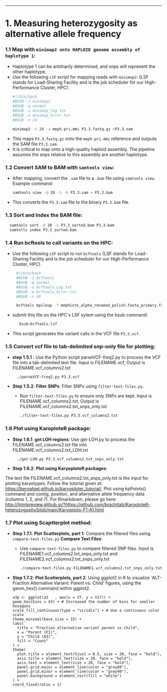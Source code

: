 


---
# 1. Measuring heterozygosity as alternative allele frequency 

### 1.1 **Map with `minimap2 onto HAPLOID genome assembly of haplotype 1`**:
  - Haplotype 1 can be arbitrarily determined, and snps will represent the other haplotype.
   - Use the following `LSF` script for mapping reads with `minimap2`: (LSF stands for Load-Sharing Facility and is the job scheduler for our High-Performance Cluster, HPC). 
     ```bash
     #!/bin/bash
     #BSUB -J minimap2
     #BSUB -q normal
     #BSUB -o minimap_log.txt
     #BSUB -e minimap_Error.txt
     #BSUB -n 24

     minimap2 -t 24 -a meph-pri.mmi P3.3.fastq.gz >P3.3.sam
     ```
   - This maps `P3.3.fastq.gz` onto the `meph-pri.mmi` reference and outputs the SAM file `P3.3.sam`.
   - It is critical to map onto a high-quality haploid assembly. The pipeline assumes the snps relative to this assembly are another haplotype. 

### 1.2 **Convert SAM to BAM with `samtools view`**:
   - After mapping, convert the `.sam` file to a `.bam` file using `samtools view`. Example command:
     ```bash
     samtools view -@ 20 -S -b P3.3.sam > P3.3.bam
     ```
   - This converts the `P3.3.sam` file to the binary `P3.3.bam` file.
     
### 1.3 **Sort and Index the BAM file**:
   ```bash
     samtools sort -@ 20 -o P3.3_sorted.bam P3.3.bam
     samtolls index P3.3_sorted.bam
   ```

### 1.4 **Run bcftools to call variants on the HPC**:
   - Use the following `LSF` script to run `bcftools` (LSF stands for Load-Sharing Facility and is the job scheduler for our High-Performance Cluster, HPC). 
```bash
     #!/bin/bash
     #BSUB -J bcftools
     #BSUB -q normal
     #BSUB -o bcftools_Log.txt
     #BSUB -e bcftools_Error.txt
     #BSUB -n 48

     bcftools mpileup -f mephisto_alpha_renamed_polish.fasta_primary.fasta P3.3_sorted.bam | bcftools call -mv -Ov -o P3.3.vcf
 ```
   - submit this file on the HPC's LSF sytem using the bsub command:
     ```bash
        bsub<bcftools.lsf
      ```
   - This script generates the variant calls in the VCF file `P3.3.vcf`.

### 1.5 **Convert vcf file to tab-delimited snp-only file for plotting**:
- **step 1.5.1** : Use the Python script parseVCF-freq2.py to process the VCF file into a tab-delimited text file. Input is FILENAME.vcf, Output is FILENAME.vcf_columns2.txt
   ```
     ./parseVCF-freq2.py P3.3.vcf
   ```

- **Step 1.5.2**: **Filter SNPs**: Filter SNPs using `filter-text-files.py`.
   - Run `filter-text-files.py` to ensure only SNPs are kept. Input is FILENAME.vcf_columns2.txt, Output is FILENAME.vcf_columns2.txt_snps_only.txt
     ```bash
     ./filter-text-files.py P3.3.vcf_columns2.txt
     ```
### 1.6 **Plot using KaroploteR package**:
- **Step 1.6.1**: **get LOH regions**: Use get-LOH.py to process the FILENAME.vcf_columns2.txt file into FILENAME.vcf_columns2.txt_LOH.txt
   ```
     ./get-LOH.py P3.3.vcf_columns2.txt_snps_only.txt
   ```

- **Step 1.6.2**: **Plot using KaryoploteR packages**:

The text file FILENAME.vcf_columns2.txt_snps_only.txt is the input for plotting karyotypes. Follow the tutorial given at: https://bernatgel.github.io/karyoploter_tutorial/. Plot using kpPoints() command and contig, position, and alternative allele frequency data (columns 1, 2, and 7). For Rmarkdown, please go here: http://htmlpreview.github.io/?https://github.com/brachtlab/KaroploteR-heterozygosity/blob/main/Karyoplots-F1-A1.html

### 1.7 **Plot using Scaptterplot method**:
- **Step 1.7.1**: **Plot Scatterplots, part 1**: Compare the filtered files using `compare-text-files.py` **Compare Text Files**:
   - Use `compare-text-files.py` to compare filtered SNP files. Input is FILENAME1.vcf_columns2.txt_snps_only.txt and FILENAME2.vcf_columns2.txt_snps_only.txt
     ```bash
     ./compare-text-files.py FILENAME1.vcf_columns2.txt_snps_only.txt FILENAME2.vcf_columns2.txt_snps_only.txt
     ```
- **Step 1.7.2**: **Plot Scatterplots, part 2**: Using ggplot2 in R to visualize 'ALT-Fraction Alternative Variant: Parent vs. Child' figures, using the geom_hex() command within ggplot2.

  ```
  a3p <- ggplot(a3   , aes(x = V7, y = V17)) +
  geom_hex(bins = 43) + # Increased the number of bins for smaller hexagons
  scale_fill_continuous(type = "viridis") + # Use a continuous color scale
  theme_minimal(base_size = 15) +
  labs(
    title = "Fraction alternative variant parent vs child",
    x = "Parent (F1)",
    y = "Child (A3)",
    fill = "Count"
  ) +
  theme(
    plot.title = element_text(hjust = 0.5, size = 20, face = "bold"),
    axis.title = element_text(size = 20, face = "bold"),
    axis.text = element_text(size = 20, face = "bold"),
    panel.grid.major = element_line(color = "grey80"),
    panel.grid.minor = element_line(color = "grey90"),
    panel.background = element_rect(fill = "white")
  ) +
  coord_fixed(ratio = 1)
  ```

  





